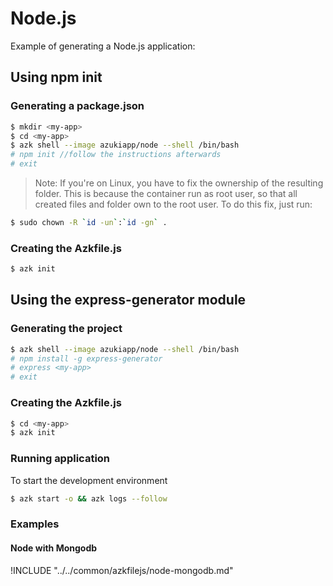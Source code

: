 # Node.js

Example of generating a Node.js application:

## Using npm init

### Generating a package.json

```sh
$ mkdir <my-app>
$ cd <my-app>
$ azk shell --image azukiapp/node --shell /bin/bash
# npm init //follow the instructions afterwards
# exit
```

> Note: If you're on Linux, you have to fix the ownership of the resulting folder. This is because the container run as root user, so that all created files and folder own to the root user. To do this fix, just run:

```sh
$ sudo chown -R `id -un`:`id -gn` .
```

### Creating the Azkfile.js

```sh
$ azk init
```

## Using the express-generator module

### Generating the project

```sh
$ azk shell --image azukiapp/node --shell /bin/bash
# npm install -g express-generator
# express <my-app>
# exit
```

### Creating the Azkfile.js

```sh
$ cd <my-app>
$ azk init
```

### Running application

To start the development environment

```sh
$ azk start -o && azk logs --follow
```

### Examples

#### Node with Mongodb

!INCLUDE "../../common/azkfilejs/node-mongodb.md"
